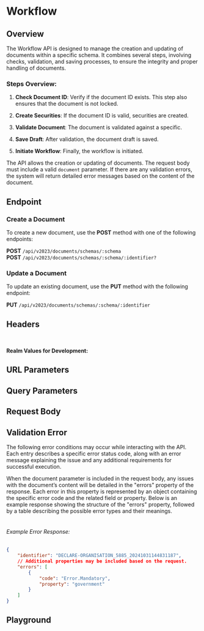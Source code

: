 <script setup>
import SwaggerUI from "@/swagger/view/SwaggerUI.vue"
import swaggerWorkflowCreateJson from "@/swagger/json/ircc/workflow-create.json";
import swaggerWorkflowUpdateJson from "@/swagger/json/ircc/workflow-update.json"

const swaggerSpecs = [
  { json: swaggerWorkflowCreateJson, protected: true },
  { json: swaggerWorkflowUpdateJson, protected: true },
];

</script>

# Workflow

## Overview

The Workflow API is designed to manage the creation and updating of documents within a specific schema. It combines several steps, involving checks, validation, and saving processes, to ensure the integrity and proper handling of documents.

### Steps Overview:

1. **Check Document ID**: Verify if the document ID exists. This step also ensures that the document is not locked.

2. **Create Securities**: If the document ID is valid, securities are created.

3. **Validate Document**: The document is validated against a specific.

4. **Save Draft**: After validation, the document draft is saved.

5. **Initiate Workflow**: Finally, the workflow is initiated.

The API allows the creation or updating of documents. The request body must include a valid `document` parameter. If there are any validation errors, the system will return detailed error messages based on the content of the document.

## Endpoint

### Create a Document

To create a new document, use the **POST** method with one of the following endpoints:

**POST** `/api/v2023/documents/schemas/:schema` <br>
**POST**  `/api/v2023/documents/schemas/:schema/:identifier?`


### Update a Document

To update an existing document, use the **PUT** method with the following endpoint:

**PUT** `/api/v2023/documents/schemas/:schema/:identifier`

## Headers
<!--@include: @/../components/common/header/authorization-realm.md-->

<br>

**Realm Values for Development:**

<!--@include: @/../components/common/realm/abs-dev.md-->

## URL Parameters
<!--@include: @/../components/common/url/schema-identifier.md-->

## Query Parameters
<!--@include: @/../components/common/query/realm.md-->

## Request Body
<!--@include: @/../components/ircc/workflow/request-body.md-->

## Validation Error
<!--@include: @/../components/ircc/workflow/conditional-validation.md-->

The following error conditions may occur while interacting with the API. Each entry describes a specific error status code, along with an error message explaining the issue and any additional requirements for successful execution.

<!--@include: @/../components/ircc/workflow/request-error.md-->

When the document parameter is included in the request body, any issues with the document’s content will be detailed in the "errors" property of the response. Each error in this property is represented by an object containing the specific error code and the related field or property. Below is an example response showing the structure of the "errors" property, followed by a table describing the possible error types and their meanings.
<br>
<br>
###### Example Error Response:

```json
{
    "identifier": "DECLARE-ORGANISATION_5885_20241031144831187",
    // Additional properties may be included based on the request.
    "errors": [
        {
            "code": "Error.Mandatory",
            "property": "government"
        }
    ]
}
```

<!--@include: @/../components/common/validation-error.md-->


## Playground

<SwaggerUI :swaggerSpecs="swaggerSpecs" />